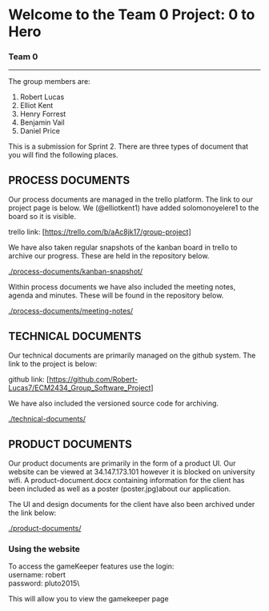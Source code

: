 # Welcome to the Team 0 Project: 0 to Hero

### Team 0
___

The group members are:

1. Robert Lucas
2. Elliot Kent 
3. Henry Forrest
4. Benjamin Vail
5. Daniel Price 


This is a submission for Sprint 2. There are three types of document that you will find the following places.

## PROCESS DOCUMENTS
Our process documents are managed in the trello platform. The link to our project page is below. We (@elliotkent1) have added solomonoyelere1 to the board so it is visible.

trello link: [https://trello.com/b/aAc8jk17/group-project]

We have also taken regular snapshots of the kanban board in trello to archive our progress. These are held in the repository below.

[./process-documents/kanban-snapshot/](./process-documents/kanban-snapshot/)

Within process documents we have also included the meeting notes, agenda and minutes. These will be found in the repository below.

[./process-documents/meeting-notes/](./process-documents/meeting-notes/)



## TECHNICAL DOCUMENTS
Our technical documents are primarily managed on the github system. The link to the project is below:

github link: [https://github.com/Robert-Lucas7/ECM2434_Group_Software_Project] 

We have also included the versioned source code for archiving.

[./technical-documents/](./technical-documents/)


## PRODUCT DOCUMENTS
Our product documents are primarily in the form of a product UI. Our website can be viewed at 34.147.173.101 however it is blocked on university wifi. A product-document.docx containing information for the client has been included as well as a poster (poster.jpg)about our application.

The UI and design documents for the client have also been archived under the link below:

[./product-documents/](./product-documents/)

### Using the website

To access the gameKeeper features use the login: \
username: robert\
password: pluto2015\

This will allow you to view the gamekeeper page 

